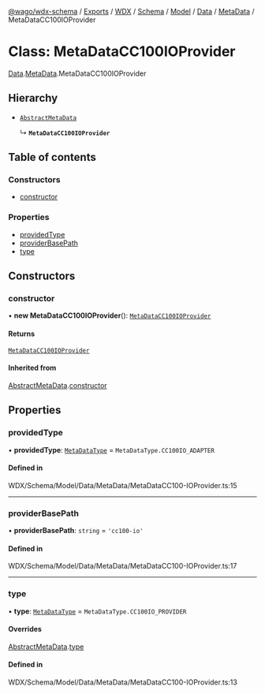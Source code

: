 [@wago/wdx-schema](../README.md) / [Exports](../modules.md) / [WDX](../modules/WDX.md) / [Schema](../modules/WDX.Schema.md) / [Model](../modules/WDX.Schema.Model.md) / [Data](../modules/WDX.Schema.Model.Data.md) / [MetaData](../modules/WDX.Schema.Model.Data.MetaData.md) / MetaDataCC100IOProvider

# Class: MetaDataCC100IOProvider

[Data](../modules/WDX.Schema.Model.Data.md).[MetaData](../modules/WDX.Schema.Model.Data.MetaData.md).MetaDataCC100IOProvider

## Hierarchy

- [`AbstractMetaData`](WDX.Schema.Model.Data.MetaData.AbstractMetaData.md)

  ↳ **`MetaDataCC100IOProvider`**

## Table of contents

### Constructors

- [constructor](WDX.Schema.Model.Data.MetaData.MetaDataCC100IOProvider.md#constructor)

### Properties

- [providedType](WDX.Schema.Model.Data.MetaData.MetaDataCC100IOProvider.md#providedtype)
- [providerBasePath](WDX.Schema.Model.Data.MetaData.MetaDataCC100IOProvider.md#providerbasepath)
- [type](WDX.Schema.Model.Data.MetaData.MetaDataCC100IOProvider.md#type)

## Constructors

### constructor

• **new MetaDataCC100IOProvider**(): [`MetaDataCC100IOProvider`](WDX.Schema.Model.Data.MetaData.MetaDataCC100IOProvider.md)

#### Returns

[`MetaDataCC100IOProvider`](WDX.Schema.Model.Data.MetaData.MetaDataCC100IOProvider.md)

#### Inherited from

[AbstractMetaData](WDX.Schema.Model.Data.MetaData.AbstractMetaData.md).[constructor](WDX.Schema.Model.Data.MetaData.AbstractMetaData.md#constructor)

## Properties

### providedType

• **providedType**: [`MetaDataType`](../enums/WDX.Schema.Model.Data.MetaData.MetaDataType.md) = `MetaDataType.CC100IO_ADAPTER`

#### Defined in

WDX/Schema/Model/Data/MetaData/MetaDataCC100-IOProvider.ts:15

___

### providerBasePath

• **providerBasePath**: `string` = `'cc100-io'`

#### Defined in

WDX/Schema/Model/Data/MetaData/MetaDataCC100-IOProvider.ts:17

___

### type

• **type**: [`MetaDataType`](../enums/WDX.Schema.Model.Data.MetaData.MetaDataType.md) = `MetaDataType.CC100IO_PROVIDER`

#### Overrides

[AbstractMetaData](WDX.Schema.Model.Data.MetaData.AbstractMetaData.md).[type](WDX.Schema.Model.Data.MetaData.AbstractMetaData.md#type)

#### Defined in

WDX/Schema/Model/Data/MetaData/MetaDataCC100-IOProvider.ts:13
